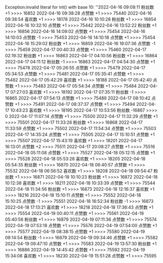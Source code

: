 Exception:invalid literal for int() with base 10: ''2022-04-16  09:08:11   粉丝数 +1 >>>> 16852
2022-04-16  09:38:28   点赞数 +1 >>>> 75440
2022-04-16  09:38:54   喜欢数 +1 >>>> 18178
2022-04-16  10:10:28   粉丝数 +1 >>>> 16854
2022-04-16  10:32:10   点赞数 +1 >>>> 75442
2022-04-16  13:52:22   粉丝数 +1 >>>> 16856
2022-04-16  14:09:02   点赞数 +1 >>>> 75454
2022-04-16  14:10:03   点赞数 -1 >>>> 75453
2022-04-16  14:10:18   点赞数 +1 >>>> 75454
2022-04-16  15:29:02   粉丝数 +1 >>>> 16859
2022-04-16  19:07:36   点赞数 -1 >>>> 75459
2022-04-17  00:40:33   点赞数 +1 >>>> 75460
2022-04-17  02:19:32   粉丝数 +1 >>>> 16863
2022-04-17  04:10:56   粉丝数 +1 >>>> 16864
2022-04-17  04:11:12   粉丝数 -1 >>>> 16863
2022-04-17  04:54:30   点赞数 +1 >>>> 75478
2022-04-17  05:26:55   点赞数 +1 >>>> 75479
2022-04-17  05:34:53   点赞数 +1 >>>> 75481
2022-04-17  05:35:41   点赞数 +1 >>>> 75482
2022-04-17  05:42:29   喜欢数 +1 >>>> 18188
2022-04-17  05:42:40   点赞数 +1 >>>> 75483
2022-04-17  05:54:34   点赞数 +1 >>>> 75484
2022-04-17  07:27:03   喜欢数 +1 >>>> 18192
2022-04-17  07:35:11   粉丝数 -1 >>>> 16865
2022-04-17  07:54:13   点赞数 +1 >>>> 75489
2022-04-17  08:10:42   点赞数 +1 >>>> 75491
2022-04-17  08:37:37   点赞数 +1 >>>> 75494
2022-04-17  10:43:23   喜欢数 +1 >>>> 18195
2022-04-17  10:53:56   粉丝数 -16867 >>>> 0
2022-04-17  11:07:14   点赞数 +1 >>>> 75500
2022-04-17  11:32:29   点赞数 +1 >>>> 75501
2022-04-17  11:33:26   粉丝数 +1 >>>> 16868
2022-04-17  11:33:59   点赞数 +1 >>>> 75502
2022-04-17  11:54:34   点赞数 +1 >>>> 75503
2022-04-17  14:35:24   点赞数 +1 >>>> 75505
2022-04-17  15:10:51   点赞数 +1 >>>> 75507
2022-04-17  15:43:19   喜欢数 +1 >>>> 18201
2022-04-17  16:13:01   点赞数 +2 >>>> 75511
2022-04-17  20:08:27   点赞数 +1 >>>> 75516
2022-04-18  05:11:08   点赞数 +1 >>>> 75527
2022-04-18  05:12:15   点赞数 +1 >>>> 75528
2022-04-18  05:53:28   喜欢数 +1 >>>> 18205
2022-04-18  05:54:35   粉丝数 +1 >>>> 16870
2022-04-18  06:40:57   点赞数 +1 >>>> 75532
2022-04-18  06:56:52   喜欢数 +1 >>>> 18208
2022-04-18  09:54:47   粉丝数 +1 >>>> 16871
2022-04-18  10:10:23   粉丝数 +1 >>>> 16872
2022-04-18  10:12:38   喜欢数 +1 >>>> 18211
2022-04-18  10:33:39   点赞数 +1 >>>> 75544
2022-04-18  11:34:56   粉丝数 +1 >>>> 16873
2022-04-18  12:16:37   喜欢数 +1 >>>> 18216
2022-04-18  15:10:11   点赞数 +1 >>>> 75552
2022-04-18  15:10:25   点赞数 -1 >>>> 75551
2022-04-18  16:52:34   粉丝数 -1 >>>> 16873
2022-04-18  17:13:21   喜欢数 +1 >>>> 18218
2022-04-18  17:36:43   点赞数 +1 >>>> 75554
2022-04-19  00:40:11   点赞数 +1 >>>> 75561
2022-04-19  05:40:56   粉丝数 +1 >>>> 16879
2022-04-19  07:11:36   点赞数 +1 >>>> 75574
2022-04-19  07:53:18   点赞数 +1 >>>> 75576
2022-04-19  07:54:00   点赞数 +1 >>>> 75577
2022-04-19  08:38:15   点赞数 +1 >>>> 75580
2022-04-19  09:14:54   粉丝数 -1 >>>> 16879
2022-04-19  09:34:46   点赞数 +1 >>>> 75582
2022-04-19  09:47:10   点赞数 +1 >>>> 75583
2022-04-19  13:57:30   粉丝数 +1 >>>> 16886
2022-04-19  14:45:42   点赞数 +1 >>>> 75592
2022-04-19  15:34:08   喜欢数 +1 >>>> 18230
2022-04-19  15:51:28   点赞数 +1 >>>> 75595
